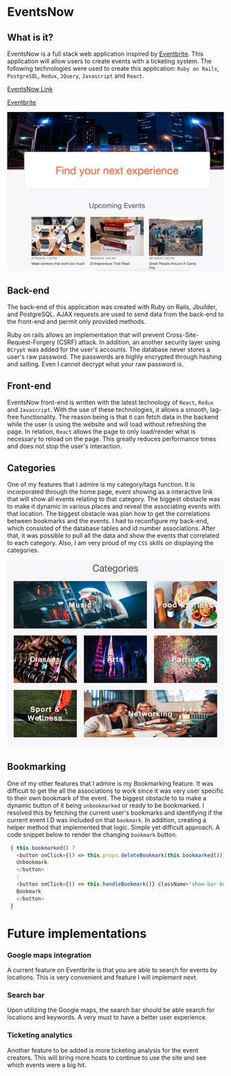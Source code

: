 # EventsNow

## What is it?
EventsNow is a full stack web application inspired by [Eventbrite](https://www.eventbrite.com/).
This application will allow users to create events with a ticketing system. The following technologies were used to create this application: `Ruby on Rails`, `PostgreSQL`, `Redux`, `JQuery`, `Javascript` and `React`.

[EventsNow Link](https://eventsnow.herokuapp.com/#/)

[Eventbrite](https://www.eventbrite.com/)


![Home page view ](https://github.com/Nenry/EventsNow/blob/master/Wireframes/images/eventsnow_homepage.png?raw=true)

## Back-end
The back-end of this application was created with Ruby on Rails, Jbuilder, and PostgreSQL.
AJAX requests are used to send data from the back-end to the front-end and permit only provided methods.

Ruby on rails allows an implementation that will prevent Cross-Site-Request-Forgery (CSRF) attack. In addition, an another security layer using `BCrypt` was added for the user's accounts. The database never stores a user's raw password. The passwords are highly encrypted through hashing and salting. Even I cannot decrypt what your raw password is.

## Front-end
EventsNow front-end is written with the latest technology of `React`, `Redux` and `Javascript`. With the use of these technologies, it allows a smooth, lag-free functionality. The reason being is that it can fetch data in the backend while the user is using the website and will load without refreshing the page. In relation, `React` allows the page to only load/render what is necessary to reload on the page. This greatly reduces performance times and does not stop the user's interaction.


## Categories
One of my features that I admire is my category/tags function. It is incorporated through the home page, event showing as a interactive link that will show all events relating to that category. The biggest obstacle was to make it dynamic in various places and reveal the associating events with that location. The biggest obstacle was plan how to get the correlations between bookmarks and the events. I had to reconfigure my back-end, which consisted of the database tables and id number associations. After that, it was possible to pull all the data and show the events that correlated to each category. Also, I am very proud of my `CSS` skills on displaying the categories.

![Categories](https://github.com/Nenry/EventsNow/blob/master/Wireframes/images/eventsnow_categories.png?raw=true)




## Bookmarking
One of my other features that I admire is my Bookmarking feature. It was difficult to get the all the associations to work since it was very user specific to their own bookmark of the event. The biggest obstacle to to make a dynamic button of it being `unbookmarked` or ready to be bookmarked. I resolved this by fetching the current user's bookmarks and identifying if the current event I.D was included on that `bookmark`. In addition, creating a helper method that implemented that logic. Simple yet difficult approach. A code snippet below to render the changing `bookmark` button.


```javascript
 { this.bookmarked() ?
   <button onClick={() => this.props.deleteBookmark(this.bookmarked())} className="show-bar-button">
   Unbookmark
   </button>
   :
   <button onClick={() => this.handleBookmark()} className="show-bar-button">
   Bookmark
   </button>
 }
```

# Future implementations
### Google maps integration
A current feature on Eventbrite is that you are able to search for events by locations. This is very convenient and feature I will implement next.

### Search bar
Upon utilizing the Google maps, the search bar should be able search for locations and keywords. A very must to have a better user experience.

### Ticketing analytics
Another feature to be added is more ticketing analysis for the event creators. This will bring more hosts to continue to use the site and see which events were a big hit.
